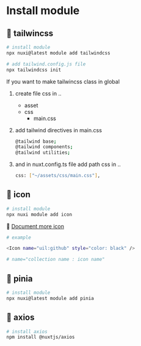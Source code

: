 # Install module

## 💩 tailwincss
```bash
# install module
npx nuxi@latest module add tailwindcss

# add tailwind.config.js file
npx tailwindcss init
```

If you want to make tailwincss class in global

1. create file css in ..

    - asset
    - css
        - main.css

2. add tailwind directives in main.css
    ```bash
    @tailwind base;
    @tailwind components;
    @tailwind utilities;
    ```
3. and in nuxt.config.ts file add path css in ..
    ```bash
    css: ["~/assets/css/main.css"],
    ```

## 💩 icon

```bash
# install module
npx nuxi module add icon
```

🔗 [Document more icon](https://icones.js.org/)

```bash
# example

<Icon name="uil:github" style="color: black" />

# name="collection name : icon name"
```

## 💩 pinia

```bash
# install module
npx nuxi@latest module add pinia
```

## 💩 axios

```bash
# install axios
npm install @nuxtjs/axios
```
